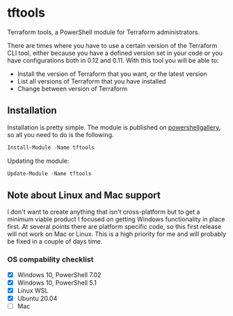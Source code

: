 # tftools

Terraform tools, a PowerShell module for Terraform administrators.

There are times where you have to use a certain version of the Terraform CLI tool, either because you have a defined version set in your code or you have configurations both in 0.12 and 0.11. With this tool you will be able to:

- Install the version of Terraform that you want, or the latest version
- List all versions of Terraform that you have installed
- Change between version of Terraform

## Installation

Installation is pretty simple. The module is published on [powershellgallery](https://www.powershellgallery.com/packages/tftools), so all you need to do is the following.

```powershell
Install-Module -Name tftools
```

Updating the module:

```powershell
Update-Module -Name tftools
```

## Note about Linux and Mac support
I don't want to create anything that isn't cross-platform but to get a minimum viable product I focused on getting Windows functionality in place first. At several points there are platform specific code, so this first release will not work on Mac or Linux. This is a high priority for me and will probably be fixed in a couple of days time.

### OS compability checklist

- [X] Windows 10, PowerShell 7.02
- [X] Windows 10, PowerShell 5.1
- [X] Linux WSL
- [X] Ubuntu 20.04
- [ ] Mac
